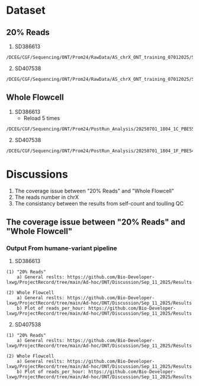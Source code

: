 # Dataset
## 20% Reads
1. SD386613
```
/DCEG/CGF/Sequencing/ONT/Prom24/RawData/AS_chrX_ONT_training_07012025/SD386613/20250701_1804_1C_PBE55027_8e8920e8/bam_pass
```
2. SD407538
```
/DCEG/CGF/Sequencing/ONT/Prom24/RawData/AS_chrX_ONT_training_07012025/SD407538/20250701_1804_1F_PBE54594_26fb9d5f/bam_pass
```
## Whole Flowcell
1. SD386613
   * Reload 5 times
```
/DCEG/CGF/Sequencing/ONT/Prom24/PostRun_Analysis/20250701_1804_1C_PBE55027_8e8920e8/pass
```
2. SD407538
```
/DCEG/CGF/Sequencing/ONT/Prom24/PostRun_Analysis/20250701_1804_1F_PBE54594_26fb9d5f/pass
```
# Discussions
1. The coverage issue between "20% Reads" and "Whole Flowcell"
2. The reads number in chrX
3. The consistancy between the results from self-count and toulling QC

## The coverage issue between "20% Reads" and "Whole Flowcell"
### Output From humane-variant pipeline
1. SD386613
```
(1) "20% Reads" 
    a) General reslts: https://github.com/Bio-Developer-lxwg/ProjectRecord/tree/main/Ad-hoc/ONT/Discussion/Sep_11_2025/Results

(2) Whole Flowcell
    a) General reslts: https://github.com/Bio-Developer-lxwg/ProjectRecord/tree/main/Ad-hoc/ONT/Discussion/Sep_11_2025/Results
    b) Plot of reads_per_hour: https://github.com/Bio-Developer-lxwg/ProjectRecord/tree/main/Ad-hoc/ONT/Discussion/Sep_11_2025/Results
```
   
2. SD407538
```
(1) "20% Reads" 
    a) General reslts: https://github.com/Bio-Developer-lxwg/ProjectRecord/tree/main/Ad-hoc/ONT/Discussion/Sep_11_2025/Results

(2) Whole Flowcell
    a) General reslts: https://github.com/Bio-Developer-lxwg/ProjectRecord/tree/main/Ad-hoc/ONT/Discussion/Sep_11_2025/Results
    b) Plot of reads_per_hour: https://github.com/Bio-Developer-lxwg/ProjectRecord/tree/main/Ad-hoc/ONT/Discussion/Sep_11_2025/Results
```
 
